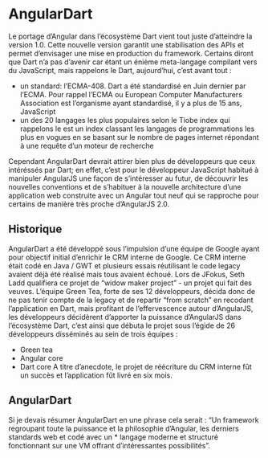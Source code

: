 # AngularDart

Le portage d’Angular dans l’écosystème Dart vient tout juste d’atteindre la version 1.0. 
Cette nouvelle version garantit une stabilisation des APIs et permet d’envisager une mise en production du framework. 
Certains diront que Dart n’a pas d’avenir car étant un énième meta-langage compilant vers du JavaScript, mais rappelons le Dart, aujourd’hui, c’est avant tout : 
* un standard: l’ECMA-408. Dart a été standardisé en Juin dernier par l’ECMA. Pour rappel l’ECMA ou European Computer Manufacturers Association est l’organisme ayant standardisé, il y a plus de 15 ans, JavaScript
* un des 20 langages les plus populaires selon le Tiobe index qui rappelons le est un index classant les langages de programmations les plus en vogues en se basant sur le nombre de pages internet répondant à une requête d’un moteur de recherche

Cependant AngularDart devrait attirer bien plus de développeurs que ceux intéréssés par Dart; 
en effet, c’est pour le développeur JavaScript habitué à manipuler AngularJS une façon de s’intéresser au futur, de découvrir les nouvelles conventions et de s’habituer à la nouvelle architecture d’une application web construite avec un Angular tout neuf qui se rapproche pour certains de manière très proche d’AngularJS 2.0.

## Historique
AngularDart a été développé sous l’impulsion d’une équipe de Google ayant pour objectif initial d’enrichir le CRM interne de Google. 
Ce CRM interne était codé en Java / GWT et plusieurs essais réutilisant le code legacy avaient déjà été réalisé  mais tous avaient échoué. 
Lors de JFokus, Seth Ladd qualifiera ce projet de “widow maker project”  - un projet qui fait des veuves. 
L’équipe Green Tea, forte de ses 12 développeurs, décida donc de ne pas tenir compte de la legacy et de repartir “from scratch” en recodant l’application en Dart, 
mais profitant de l’effervescence autour d’AngularJS, les développeurs décidèrent d’apporter la puissance d’AngularJS dans 
l’écosystème Dart, c’est ainsi que débuta le projet sous l’égide de 26 développeurs disséminés au sein de trois équipes : 
* Green tea 
* Angular core
* Dart core
A titre d’anecdote, le projet de réécriture du CRM interne fût un succès et l’application fût livré en six mois.

## AngularDart

Si je devais résumer AngularDart en une phrase cela serait : 
“Un framework regroupant toute la puissance et la philosophie d’Angular, les derniers standards web et codé avec un *
langage moderne et structuré fonctionnant sur une VM offrant d’intéressantes possibilités”.


